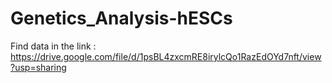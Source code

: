 # Genetics_Analysis-hESCs
Find data in the link :
https://drive.google.com/file/d/1psBL4zxcmRE8irylcQo1RazEdOYd7nft/view?usp=sharing
